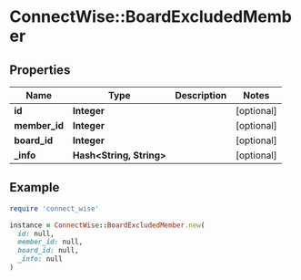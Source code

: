 # ConnectWise::BoardExcludedMember

## Properties

| Name | Type | Description | Notes |
| ---- | ---- | ----------- | ----- |
| **id** | **Integer** |  | [optional] |
| **member_id** | **Integer** |  | [optional] |
| **board_id** | **Integer** |  | [optional] |
| **_info** | **Hash&lt;String, String&gt;** |  | [optional] |

## Example

```ruby
require 'connect_wise'

instance = ConnectWise::BoardExcludedMember.new(
  id: null,
  member_id: null,
  board_id: null,
  _info: null
)
```

